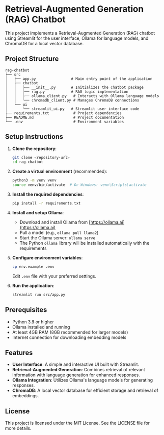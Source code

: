 # Retrieval-Augmented Generation (RAG) Chatbot

This project implements a Retrieval-Augmented Generation (RAG) chatbot using Streamlit for the user interface, Ollama for language models, and ChromaDB for a local vector database.

## Project Structure

```
rag-chatbot
├── src
│   ├── app.py                # Main entry point of the application
│   ├── chatbot
│   │   ├── __init__.py       # Initializes the chatbot package
│   │   ├── rag.py            # RAG logic implementation
│   │   ├── ollama_client.py   # Interacts with Ollama language models
│   │   └── chromadb_client.py # Manages ChromaDB connections
│   └── ui
│       └── streamlit_ui.py   # Streamlit user interface code
├── requirements.txt           # Project dependencies
├── README.md                  # Project documentation
└── .env                       # Environment variables
```

## Setup Instructions

1. **Clone the repository**:

   ```bash
   git clone <repository-url>
   cd rag-chatbot
   ```

2. **Create a virtual environment** (recommended):

   ```bash
   python3 -m venv venv
   source venv/bin/activate  # On Windows: venv\Scripts\activate
   ```

3. **Install the required dependencies**:

   ```bash
   pip install -r requirements.txt
   ```

4. **Install and setup Ollama**:

   - Download and install Ollama from [https://ollama.ai](https://ollama.ai)
   - Pull a model (e.g., `ollama pull llama2`)
   - Start the Ollama server: `ollama serve`
   - The Python `ollama` library will be installed automatically with the requirements

5. **Configure environment variables**:

   ```bash
   cp env.example .env
   ```

   Edit `.env` file with your preferred settings.

6. **Run the application**:
   ```bash
   streamlit run src/app.py
   ```

## Prerequisites

- Python 3.8 or higher
- Ollama installed and running
- At least 4GB RAM (8GB recommended for larger models)
- Internet connection for downloading embedding models

## Features

- **User Interface**: A simple and interactive UI built with Streamlit.
- **Retrieval-Augmented Generation**: Combines retrieval of relevant information with language generation for enhanced responses.
- **Ollama Integration**: Utilizes Ollama's language models for generating responses.
- **ChromaDB**: A local vector database for efficient storage and retrieval of embeddings.

## License

This project is licensed under the MIT License. See the LICENSE file for more details.
